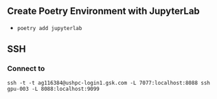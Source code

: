 
## Create Poetry Environment with JupyterLab


- `poetry add jupyterlab`

## SSH

### Connect to 


```
ssh -t -t ag116384@ushpc-login1.gsk.com -L 7077:localhost:8088 ssh gpu-003 -L 8088:localhost:9099
```